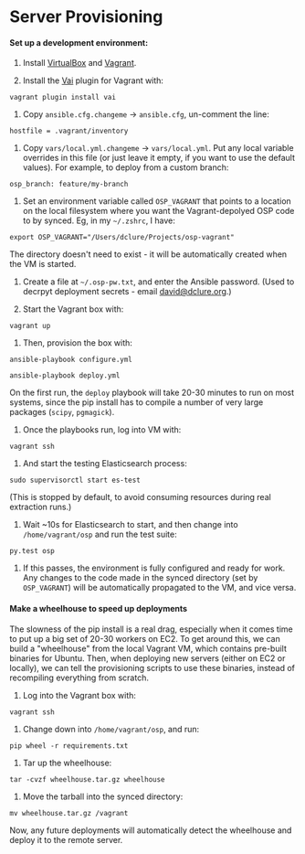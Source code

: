 # Server Provisioning

#### Set up a development environment:

1. Install [VirtualBox](https://www.virtualbox.org/wiki/Downloads) and [Vagrant](https://www.vagrantup.com/downloads.html).

1. Install the [Vai](https://github.com/MatthewMi11er/vai) plugin for Vagrant with:

  `vagrant plugin install vai`

1. Copy `ansible.cfg.changeme` -> `ansible.cfg`, un-comment the line:

  `hostfile = .vagrant/inventory`

1. Copy `vars/local.yml.changeme` -> `vars/local.yml`. Put any local variable overrides in this file (or just leave it empty, if you want to use the default values). For example, to deploy from a custom branch:

  `osp_branch: feature/my-branch`

1. Set an environment variable called `OSP_VAGRANT` that points to a location on the local filesystem where you want the Vagrant-depolyed OSP code to by synced. Eg, in my `~/.zshrc`, I have:

  `export OSP_VAGRANT="/Users/dclure/Projects/osp-vagrant"`

  The directory doesn't need to exist - it will be automatically created when the VM is started.

1. Create a file at `~/.osp-pw.txt`, and enter the Ansible password. (Used to decrpyt deployment secrets - email david@dclure.org.)

1. Start the Vagrant box with:

  `vagrant up`

1. Then, provision the box with:

  `ansible-playbook configure.yml`

  `ansible-playbook deploy.yml`

  On the first run, the `deploy` playbook will take 20-30 minutes to run on most systems, since the pip install has to compile a number of very large packages (`scipy`, `pgmagick`).

1. Once the playbooks run, log into VM with:

  `vagrant ssh`

1. And start the testing Elasticsearch process:

  `sudo supervisorctl start es-test`

  (This is stopped by default, to avoid consuming resources during real extraction runs.)

1. Wait ~10s for Elasticsearch to start, and then change into `/home/vagrant/osp` and run the test suite:

  `py.test osp`

1. If this passes, the environment is fully configured and ready for work. Any changes to the code made in the synced directory (set by `OSP_VAGRANT`) will be automatically propagated to the VM, and vice versa.

#### Make a wheelhouse to speed up deployments

The slowness of the pip install is a real drag, especially when it comes time to put up a big set of 20-30 workers on EC2. To get around this, we can build a "wheelhouse" from the local Vagrant VM, which contains pre-built binaries for Ubuntu. Then, when deploying new servers (either on EC2 or locally), we can tell the provisioning scripts to use these binaries, instead of recompiling everything from scratch.

1. Log into the Vagrant box with:

  `vagrant ssh`

1. Change down into `/home/vagrant/osp`, and run:

  `pip wheel -r requirements.txt`

1. Tar up the wheelhouse:

  `tar -cvzf wheelhouse.tar.gz wheelhouse`

1. Move the tarball into the synced directory:

  `mv wheelhouse.tar.gz /vagrant`

Now, any future deployments will automatically detect the wheelhouse and deploy it to the remote server.
